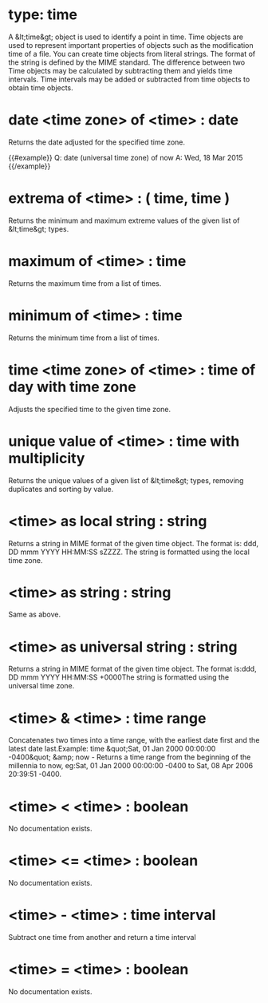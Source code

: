 # type: time

A &amp;lt;time&amp;gt; object is used to identify a point in time. Time objects are used to represent important properties of objects such as the modification time of a file. You can create time objects from literal strings. The format of the string is defined by the MIME standard. The difference between two Time objects may be calculated by subtracting them and yields time intervals. Time intervals may be added or subtracted from time objects to obtain time objects.

# date &lt;time zone&gt; of &lt;time&gt; : date

Returns the date adjusted for the specified time zone.

{{#example}}
Q: date (universal time zone) of now
A: Wed, 18 Mar 2015
{{/example}}

# extrema of &lt;time&gt; : ( time, time )

Returns the minimum and maximum extreme values of the given list of &amp;lt;time&amp;gt; types.

# maximum of &lt;time&gt; : time

Returns the maximum time from a list of times.

# minimum of &lt;time&gt; : time

Returns the minimum time from a list of times.

# time &lt;time zone&gt; of &lt;time&gt; : time of day with time zone

Adjusts the specified time to the given time zone.

# unique value of &lt;time&gt; : time with multiplicity

Returns the unique values of a given list of &amp;lt;time&amp;gt; types, removing duplicates and sorting by value.

# &lt;time&gt; as local string : string

Returns a string in MIME format of the given time object. The format is: ddd, DD mmm YYYY HH:MM:SS sZZZZ. The string is formatted using the local time zone.

# &lt;time&gt; as string : string

Same as above.

# &lt;time&gt; as universal string : string

Returns a string in MIME format of the given time object. The format is:ddd, DD mmm YYYY HH:MM:SS +0000The string is formatted using the universal time zone.

# &lt;time&gt; &amp; &lt;time&gt; : time range

Concatenates two times into a time range, with the earliest date first and the latest date last.Example: time &amp;quot;Sat, 01 Jan 2000 00:00:00 -0400&amp;quot; &amp;amp; now - Returns a time range from the beginning of the millennia to now, eg:Sat, 01 Jan 2000 00:00:00 -0400 to Sat, 08 Apr 2006 20:39:51 -0400.

# &lt;time&gt; &lt; &lt;time&gt; : boolean

No documentation exists.

# &lt;time&gt; &lt;= &lt;time&gt; : boolean

No documentation exists.

# &lt;time&gt; - &lt;time&gt; : time interval

Subtract one time from another and return a time interval

# &lt;time&gt; = &lt;time&gt; : boolean

No documentation exists.
